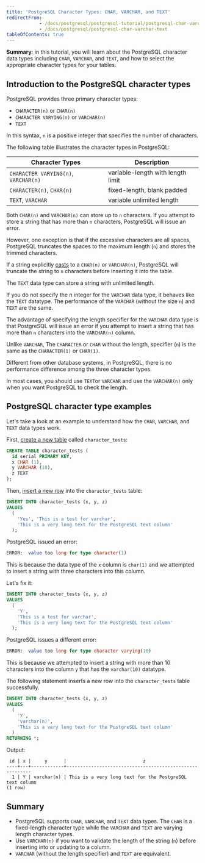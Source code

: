 ```yaml
---
title: 'PostgreSQL Character Types: CHAR, VARCHAR, and TEXT'
redirectFrom: 
            - /docs/postgresql/postgresql-tutorial/postgresql-char-varchar-text
            - /docs/postgresql/postgresql-char-varchar-text
tableOfContents: true
---
```


**Summary**: in this tutorial, you will learn about the PostgreSQL character data types including `CHAR`, `VARCHAR`, and `TEXT`, and how to select the appropriate character types for your tables.

## Introduction to the PostgreSQL character types

PostgreSQL provides three primary character types:

- `CHARACTER(n)` or `CHAR(n)`
- `CHARACTER VARYING(n)` or `VARCHAR(n)`
- `TEXT`

In this syntax, `n` is a positive integer that specifies the number of characters.

The following table illustrates the character types in PostgreSQL:

| **Character Types**                  | **Description**                   |
| ------------------------------------ | --------------------------------- |
| `CHARACTER VARYING(n)`, `VARCHAR(n)` | variable-length with length limit |
| `CHARACTER(n)`, `CHAR(n)`            | fixed-length, blank padded        |
| `TEXT`, `VARCHAR`                    | variable unlimited length         |

Both `CHAR(n)` and `VARCHAR(n)` can store up to `n` characters. If you attempt to store a string that has more than `n` characters, PostgreSQL will issue an error.

However, one exception is that if the excessive characters are all spaces, PostgreSQL truncates the spaces to the maximum length (`n`) and stores the trimmed characters.

If a string explicitly [casts](/docs/postgresql/postgresql-cast) to a `CHAR(n)` or `VARCHAR(n)`, PostgreSQL will truncate the string to `n` characters before inserting it into the table.

The `TEXT` data type can store a string with unlimited length.

If you do not specify the n integer for the `VARCHAR` data type, it behaves like the `TEXT` datatype. The performance of the `VARCHAR` (without the size `n`) and `TEXT` are the same.

The advantage of specifying the length specifier for the `VARCHAR` data type is that PostgreSQL will issue an error if you attempt to insert a string that has more than `n` characters into the `VARCHAR(n)` column.

Unlike `VARCHAR`, The `CHARACTER` or `CHAR` without the length, specifier (`n`) is the same as the `CHARACTER(1)` or `CHAR(1)`.

Different from other database systems, in PostgreSQL, there is no performance difference among the three character types.

In most cases, you should use `TEXT`or `VARCHAR` and use the `VARCHAR(n)` only when you want PostgreSQL to check the length.

## PostgreSQL character type examples

Let's take a look at an example to understand how the `CHAR`, `VARCHAR`, and `TEXT` data types work.

First, [create a new table](/docs/postgresql/postgresql-create-table) called `character_tests`:

```sql
CREATE TABLE character_tests (
  id serial PRIMARY KEY,
  x CHAR (1),
  y VARCHAR (10),
  z TEXT
);
```

Then, [insert a new row](/docs/postgresql/postgresql-insert) into the `character_tests` table:

```sql
INSERT INTO character_tests (x, y, z)
VALUES
  (
    'Yes', 'This is a test for varchar',
    'This is a very long text for the PostgreSQL text column'
  );
```

PostgreSQL issued an error:

```sql
ERROR:  value too long for type character(1)
```

This is because the data type of the `x` column is `char(1)` and we attempted to insert a string with three characters into this column.

Let's fix it:

```sql
INSERT INTO character_tests (x, y, z)
VALUES
  (
    'Y',
    'This is a test for varchar',
    'This is a very long text for the PostgreSQL text column'
  );
```

PostgreSQL issues a different error:

```sql
ERROR:  value too long for type character varying(10)
```

This is because we attempted to insert a string with more than 10 characters into the column `y` that has the `varchar(10)` datatype.

The following statement inserts a new row into the `character_tests` table successfully.

```sql
INSERT INTO character_tests (x, y, z)
VALUES
  (
    'Y',
    'varchar(n)',
    'This is a very long text for the PostgreSQL text column'
  )
RETURNING *;
```

Output:

```
 id | x |     y      |                            z
----+---+------------+---------------------------------------------------------
  1 | Y | varchar(n) | This is a very long text for the PostgreSQL text column
(1 row)
```

## Summary

- PostgreSQL supports `CHAR`, `VARCHAR`, and `TEXT` data types. The `CHAR` is a fixed-length character type while the `VARCHAR` and `TEXT` are varying length character types.
- Use `VARCHAR(n)` if you want to validate the length of the string (`n`) before inserting into or updating to a column.
- `VARCHAR` (without the length specifier) and `TEXT` are equivalent.
